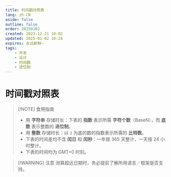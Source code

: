 ```yaml
---
title: 时间戳对照表
lang: zh-CN
aside: false
outline: false
order: 20250102
created: 2023-12-21 10:02
updated: 2025-01-02 10:24
expires: 永远新鲜~
tags:
    - 开发
    - 设计
    - 时间戳
    - 进位制
---
```


<script setup lang="ts">
import TimestampTables from "./TimestampTables.vue";
</script>

# 时间戳对照表

<RevisionInfo />

> [!NOTE] 食用指南
> - 用 **字符串** 存储时长：下表的 **指数** 表示所需 **字符个数**（BaseN），而 **底数** 表示整数的 **进位制**。
> - 用 **整数** 存储时长：以 `2` 为底的数的指数表示所需的 **比特数**。
> - 下表的时间差均不含 **闰日** 和 **闰秒**：一年按 365 天整计，一天按 24 小时整计。
> - 下表的时间均为 GMT+0 时刻。

> [!WARNING] 注意
> 测算超远日期时，务必提前了解所用语言／框架是否支持。

<TimestampTables />

